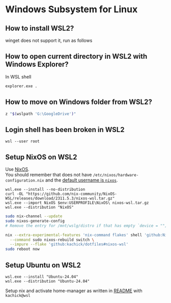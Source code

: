# Windows Subsystem for Linux

## How to install WSL2?

winget does not support it, run as follows

## How to open current directory in WSL2 with Windows Explorer?

In WSL shell

```bash
explorer.exe .
```

## How to move on Windows folder from WSL2?

```bash
z "$(wslpath 'G:\GoogleDrive')"
```

## Login shell has been broken in WSL2

```pwsh
wsl --user root
```

## Setup NixOS on WSL2

Use [NixOS](https://github.com/nix-community/NixOS-WSL).\
You should remember that does not have `/etc/nixos/hardware-configuration.nix` and the [default username is `nixos`](https://github.com/nix-community/NixOS-WSL/blob/269411cfed6aab694e46f719277c972de96177bb/docs/src/how-to/change-username.md).

```pwsh
wsl.exe --install --no-distribution
curl -OL "https://github.com/nix-community/NixOS-WSL/releases/download/2311.5.3/nixos-wsl.tar.gz"
wsl.exe --import NixOS $env:USERPROFILE\NixOS\ nixos-wsl.tar.gz
wsl.exe --distribution "NixOS"
```

```bash
sudo nix-channel --update
sudo nixos-generate-config
# Remove the entry for /mnt/wslg/distro if that has empty `device = "";`. See https://github.com/Misterio77/nix-starter-configs/issues/49

nix --extra-experimental-features 'nix-command flakes' shell 'github:NixOS/nixpkgs/nixos-24.05#git' \
  --command sudo nixos-rebuild switch \
  --impure --flake 'github:kachick/dotfiles#nixos-wsl'
sudo reboot now
```

## Setup Ubuntu on WSL2

```pwsh
wsl.exe --install "Ubuntu-24.04"
wsl.exe --distribution "Ubuntu-24.04"
```

Setup nix and activate home-manager as written in [README](../README.md) with `kachick@wsl`
